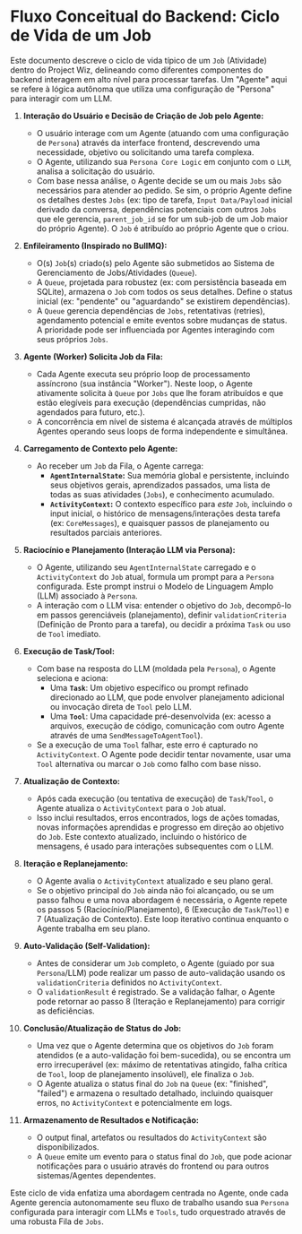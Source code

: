 # Fluxo Conceitual do Backend: Ciclo de Vida de um Job

Este documento descreve o ciclo de vida típico de um `Job` (Atividade) dentro do Project Wiz, delineando como diferentes componentes do backend interagem em alto nível para processar tarefas. Um "Agente" aqui se refere à lógica autônoma que utiliza uma configuração de "Persona" para interagir com um LLM.

1.  **Interação do Usuário e Decisão de Criação de Job pelo Agente:**
    *   O usuário interage com um Agente (atuando com uma configuração de `Persona`) através da interface frontend, descrevendo uma necessidade, objetivo ou solicitando uma tarefa complexa.
    *   O Agente, utilizando sua `Persona Core Logic` em conjunto com o `LLM`, analisa a solicitação do usuário.
    *   Com base nessa análise, o Agente decide se um ou mais `Jobs` são necessários para atender ao pedido. Se sim, o próprio Agente define os detalhes destes `Jobs` (ex: tipo de tarefa, `Input Data/Payload` inicial derivado da conversa, dependências potenciais com outros `Jobs` que ele gerencia, `parent_job_id` se for um sub-job de um Job maior do próprio Agente). O `Job` é atribuído ao próprio Agente que o criou.

2.  **Enfileiramento (Inspirado no BullMQ):**
    *   O(s) `Job`(s) criado(s) pelo Agente são submetidos ao Sistema de Gerenciamento de Jobs/Atividades (`Queue`).
    *   A `Queue`, projetada para robustez (ex: com persistência baseada em SQLite), armazena o `Job` com todos os seus detalhes. Define o status inicial (ex: "pendente" ou "aguardando" se existirem dependências).
    *   A `Queue` gerencia dependências de `Jobs`, retentativas (retries), agendamento potencial e emite eventos sobre mudanças de status. A prioridade pode ser influenciada por Agentes interagindo com seus próprios `Jobs`.

3.  **Agente (Worker) Solicita Job da Fila:**
    *   Cada Agente executa seu próprio loop de processamento assíncrono (sua instância "Worker"). Neste loop, o Agente ativamente solicita à `Queue` por `Jobs` que lhe foram atribuídos e que estão elegíveis para execução (dependências cumpridas, não agendados para futuro, etc.).
    *   A concorrência em nível de sistema é alcançada através de múltiplos Agentes operando seus loops de forma independente e simultânea.

4.  **Carregamento de Contexto pelo Agente:**
    *   Ao receber um `Job` da Fila, o Agente carrega:
        *   **`AgentInternalState`:** Sua memória global e persistente, incluindo seus objetivos gerais, aprendizados passados, uma lista de todas as suas atividades (`Jobs`), e conhecimento acumulado.
        *   **`ActivityContext`:** O contexto específico para *este* `Job`, incluindo o input inicial, o histórico de mensagens/interações desta tarefa (ex: `CoreMessages`), e quaisquer passos de planejamento ou resultados parciais anteriores.

5.  **Raciocínio e Planejamento (Interação LLM via Persona):**
    *   O Agente, utilizando seu `AgentInternalState` carregado e o `ActivityContext` do `Job` atual, formula um prompt para a `Persona` configurada. Este prompt instrui o Modelo de Linguagem Amplo (LLM) associado à `Persona`.
    *   A interação com o LLM visa: entender o objetivo do `Job`, decompô-lo em passos gerenciáveis (planejamento), definir `validationCriteria` (Definição de Pronto para a tarefa), ou decidir a próxima `Task` ou uso de `Tool` imediato.

6.  **Execução de Task/Tool:**
    *   Com base na resposta do LLM (moldada pela `Persona`), o Agente seleciona e aciona:
        *   Uma **`Task`**: Um objetivo específico ou prompt refinado direcionado ao LLM, que pode envolver planejamento adicional ou invocação direta de `Tool` pelo LLM.
        *   Uma **`Tool`**: Uma capacidade pré-desenvolvida (ex: acesso a arquivos, execução de código, comunicação com outro Agente através de uma `SendMessageToAgentTool`).
    *   Se a execução de uma `Tool` falhar, este erro é capturado no `ActivityContext`. O Agente pode decidir tentar novamente, usar uma `Tool` alternativa ou marcar o `Job` como falho com base nisso.

7.  **Atualização de Contexto:**
    *   Após cada execução (ou tentativa de execução) de `Task`/`Tool`, o Agente atualiza o `ActivityContext` para o `Job` atual.
    *   Isso inclui resultados, erros encontrados, logs de ações tomadas, novas informações aprendidas e progresso em direção ao objetivo do `Job`. Este contexto atualizado, incluindo o histórico de mensagens, é usado para interações subsequentes com o LLM.

8.  **Iteração e Replanejamento:**
    *   O Agente avalia o `ActivityContext` atualizado e seu plano geral.
    *   Se o objetivo principal do `Job` ainda não foi alcançado, ou se um passo falhou e uma nova abordagem é necessária, o Agente repete os passos 5 (Raciocínio/Planejamento), 6 (Execução de `Task`/`Tool`) e 7 (Atualização de Contexto). Este loop iterativo continua enquanto o Agente trabalha em seu plano.

9.  **Auto-Validação (Self-Validation):**
    *   Antes de considerar um `Job` completo, o Agente (guiado por sua `Persona`/LLM) pode realizar um passo de auto-validação usando os `validationCriteria` definidos no `ActivityContext`.
    *   O `validationResult` é registrado. Se a validação falhar, o Agente pode retornar ao passo 8 (Iteração e Replanejamento) para corrigir as deficiências.

10. **Conclusão/Atualização de Status do Job:**
    *   Uma vez que o Agente determina que os objetivos do `Job` foram atendidos (e a auto-validação foi bem-sucedida), ou se encontra um erro irrecuperável (ex: máximo de retentativas atingido, falha crítica de `Tool`, loop de planejamento insolúvel), ele finaliza o `Job`.
    *   O Agente atualiza o status final do `Job` na `Queue` (ex: "finished", "failed") e armazena o resultado detalhado, incluindo quaisquer erros, no `ActivityContext` e potencialmente em logs.

11. **Armazenamento de Resultados e Notificação:**
    *   O output final, artefatos ou resultados do `ActivityContext` são disponibilizados.
    *   A `Queue` emite um evento para o status final do `Job`, que pode acionar notificações para o usuário através do frontend ou para outros sistemas/Agentes dependentes.

Este ciclo de vida enfatiza uma abordagem centrada no Agente, onde cada Agente gerencia autonomamente seu fluxo de trabalho usando sua `Persona` configurada para interagir com LLMs e `Tools`, tudo orquestrado através de uma robusta Fila de `Jobs`.
